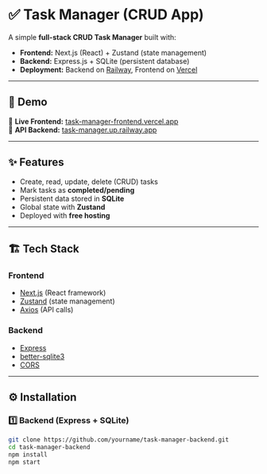 # ✅ Task Manager (CRUD App)

A simple **full-stack CRUD Task Manager** built with:

- **Frontend:** Next.js (React) + Zustand (state management)
- **Backend:** Express.js + SQLite (persistent database)
- **Deployment:** Backend on [Railway](https://railway.app), Frontend on [Vercel](https://vercel.com)

---

## 🚀 Demo

🔗 **Live Frontend:** [task-manager-frontend.vercel.app](https://task-manager-frontend.vercel.app)  
🔗 **API Backend:** [task-manager.up.railway.app](https://task-manager.up.railway.app/tasks)

---

## ✨ Features

- Create, read, update, delete (CRUD) tasks
- Mark tasks as **completed/pending**
- Persistent data stored in **SQLite**
- Global state with **Zustand**
- Deployed with **free hosting**

---

## 🏗️ Tech Stack

### Frontend

- [Next.js](https://nextjs.org/) (React framework)
- [Zustand](https://github.com/pmndrs/zustand) (state management)
- [Axios](https://axios-http.com/) (API calls)

### Backend

- [Express](https://expressjs.com/)
- [better-sqlite3](https://github.com/WiseLibs/better-sqlite3)
- [CORS](https://www.npmjs.com/package/cors)

---

## ⚙️ Installation

### 1️⃣ Backend (Express + SQLite)

```bash
git clone https://github.com/yourname/task-manager-backend.git
cd task-manager-backend
npm install
npm start
```
